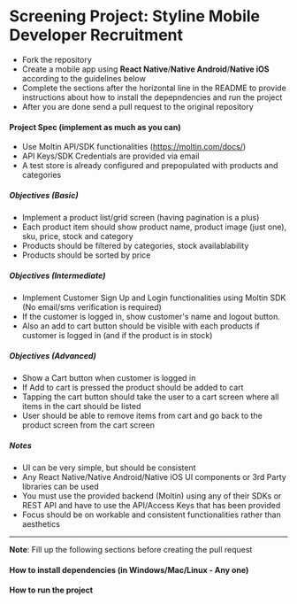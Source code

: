 # Screening Project: Styline Mobile Developer Recruitment
- Fork the repository
- Create a mobile app using **React Native**/**Native Android**/**Native iOS** according to the guidelines below
- Complete the sections after the horizontal line in the README to provide instructions about how to install the depepndencies and run the project
- After you are done send a pull request to the original repository

#### Project Spec (implement as much as you can)
- Use Moltin API/SDK functionalities (https://moltin.com/docs/)
- API Keys/SDK Credentials are provided via email
- A test store is already configured and prepopulated with products and categories

##### Objectives (Basic)
- Implement a product list/grid screen (having pagination is a plus)
- Each product item should show product name, product image (just one), sku, price, stock and category
- Products should be filtered by categories, stock availablability
- Products should be sorted by price

##### Objectives (Intermediate)
- Implement Customer Sign Up and Login functionalities using Moltin SDK (No email/sms verification is required)
- If the customer is logged in, show customer's name and logout button.
- Also an add to cart button should be visible with each products if customer is logged in (and if the product is in stock)

##### Objectives (Advanced)
- Show a Cart button when customer is logged in
- If Add to cart is pressed the product should be added to cart
- Tapping the cart button should take the user to a cart screen where all items in the cart should be listed
- User should be able to remove items from cart and go back to the product screen from the cart screen

##### Notes
- UI can be very simple, but should be consistent
- Any React Native/Native Android/Native iOS UI components or 3rd Party libraries can be used
- You must use the provided backend (Moltin) using any of their SDKs or REST API and have to use the API/Access Keys that has been provided
- Focus should be on workable and consistent functionalities rather than aesthetics

---
**Note**: Fill up the following sections before creating the pull request
#### How to install dependencies (in Windows/Mac/Linux - Any one)
#### How to run the project
